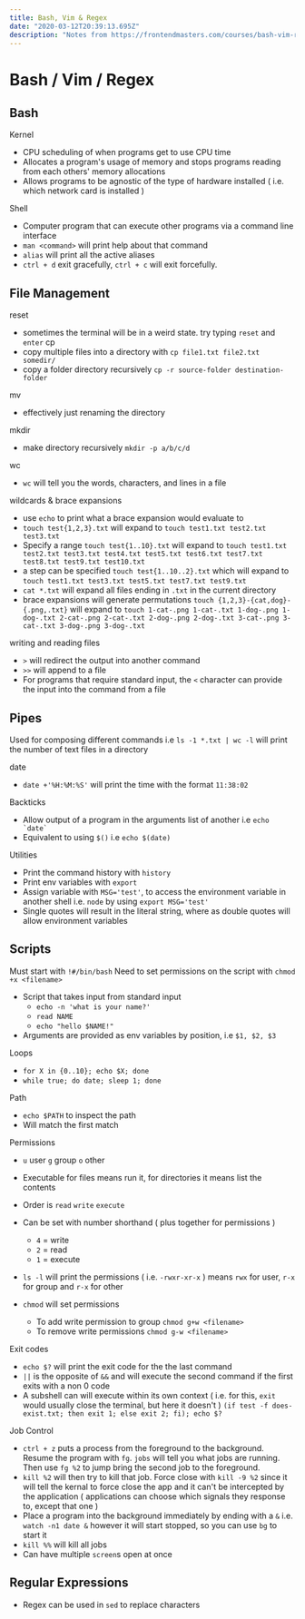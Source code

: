 ```yaml
---
title: Bash, Vim & Regex
date: "2020-03-12T20:39:13.695Z"
description: "Notes from https://frontendmasters.com/courses/bash-vim-regex/"
---
```


# Bash / Vim / Regex

## Bash

Kernel

- CPU scheduling of when programs get to use CPU time
- Allocates a program's usage of memory and stops programs reading from each others' memory allocations
- Allows programs to be agnostic of the type of hardware installed ( i.e. which network card is installed )

Shell

- Computer program that can execute other programs via a command line interface
- `man <command>` will print help about that command
- `alias` will print all the active aliases
- `ctrl + d` exit gracefully, `ctrl + c` will exit forcefully.

## File Management

reset

- sometimes the terminal will be in a weird state. try typing `reset` and `enter`
  cp
- copy multiple files into a directory with `cp file1.txt file2.txt somedir/`
- copy a folder directory recursively `cp -r source-folder destination-folder`

mv

- effectively just renaming the directory

mkdir

- make directory recursively `mkdir -p a/b/c/d`

wc

- `wc` will tell you the words, characters, and lines in a file

wildcards & brace expansions

- use `echo` to print what a brace expansion would evaluate to
- `touch test{1,2,3}.txt` will expand to `touch test1.txt test2.txt test3.txt`
- Specify a range `touch test{1..10}.txt` will expand to `touch test1.txt test2.txt test3.txt test4.txt test5.txt test6.txt test7.txt test8.txt test9.txt test10.txt`
- a step can be specified `touch test{1..10..2}.txt` which will expand to `touch test1.txt test3.txt test5.txt test7.txt test9.txt`
- `cat *.txt` will expand all files ending in `.txt` in the current directory
- brace expansions will generate permutations `touch {1,2,3}-{cat,dog}-{.png,.txt}` will expand to `touch 1-cat-.png 1-cat-.txt 1-dog-.png 1-dog-.txt 2-cat-.png 2-cat-.txt 2-dog-.png 2-dog-.txt 3-cat-.png 3-cat-.txt 3-dog-.png 3-dog-.txt`

writing and reading files

- `>` will redirect the output into another command
- `>>` will append to a file
- For programs that require standard input, the `<` character can provide the input into the command from a file

## Pipes

Used for composing different commands i.e `ls -1 *.txt | wc -l` will print the number of text files in a directory

date

- `date +'%H:%M:%S'` will print the time with the format `11:38:02`

Backticks

- Allow output of a program in the arguments list of another i.e `` echo `date` ``
- Equivalent to using `$()` i.e `echo $(date)`

Utilities

- Print the command history with `history`
- Print env variables with `export`
- Assign variable with `MSG='test'`, to access the environment variable in another shell i.e. `node` by using `export MSG='test'`
- Single quotes will result in the literal string, where as double quotes will allow environment variables

## Scripts

Must start with `!#/bin/bash`
Need to set permissions on the script with `chmod +x <filename>`

- Script that takes input from standard input
  - `echo -n 'what is your name?'`
  - `read NAME`
  - `echo "hello $NAME!"`
- Arguments are provided as env variables by position, i.e `$1, $2, $3`

Loops

- `for X in {0..10}; echo $X; done`
- `while true; do date; sleep 1; done`

Path

- `echo $PATH` to inspect the path
- Will match the first match

Permissions

- `u` user `g` group `o` other
- Executable for files means run it, for directories it means list the contents
- Order is `read` `write` `execute`
- Can be set with number shorthand ( plus together for permissions )

  - `4` = write
  - `2` = read
  - `1` = execute

- `ls -l` will print the permissions ( i.e. `-rwxr-xr-x` ) means `rwx` for user, `r-x` for group and `r-x` for other
- `chmod` will set permissions
  - To add write permission to group `chmod g+w <filename>`
  - To remove write permissions `chmod g-w <filename>`

Exit codes

- `echo $?` will print the exit code for the the last command
- `||` is the opposite of `&&` and will execute the second command if the first exits with a non 0 code
- A subshell can will execute within its own context ( i.e. for this, `exit` would usually close the terminal, but here it doesn't ) `(if test -f does-exist.txt; then exit 1; else exit 2; fi); echo $?`

Job Control

- `ctrl + z` puts a process from the foreground to the background. Resume the program with `fg`. `jobs` will tell you what jobs are running. Then use `fg %2` to jump bring the second job to the foreground.
- `kill %2` will then try to kill that job. Force close with `kill -9 %2` since it will tell the kernal to force close the app and it can't be intercepted by the application ( applications can choose which signals they response to, except that one )
- Place a program into the background immediately by ending with a `&` i.e. `watch -n1 date &` however it will start stopped, so you can use `bg` to start it
- `kill %%` will kill all jobs
- Can have multiple `screen`s open at once

## Regular Expressions

- Regex can be used in `sed` to replace characters
